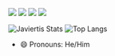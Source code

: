 [![](https://img.shields.io/badge/-@Javiertis-%23181717?style=flat-square&logo=github)](https://github.com/Javiertis)
[![](https://img.shields.io/badge/-Javier%20Tejedor-blue?style=flat-square&logo=Linkedin&logoColor=white&link=https://www.linkedin.com/in/Javier-Tejedor/)](https://www.linkedin.com/in/Javier-Tejedor/)
[![](https://img.shields.io/website?color=0ab9e6&style=flat-square&up_message=PORTFOLIO&url=https://portfolio.javiertejedor.xyz)](https://portfolio.javiertejedor.xyz)
[![](https://img.shields.io/badge/e--mail-contacto%40javiertejedor.xyz-blueviolet?style=flat-square)](mailto:contacto@javiertejedor.xyz)

![Javiertis Stats](https://javiertis-readme.vercel.app/api?username=Javiertis&theme=personal_theme&&show_icons=true&count_private=true) ![Top Langs](https://javiertis-readme.vercel.app/api/top-langs/?username=Javiertis&theme=personal_theme&layout=compact&count_private=true&exclude_repo=dotfiles,ParkingTG,javiertis-readme-stats,javiertis.github.io)

- 😄 Pronouns: He/Him
